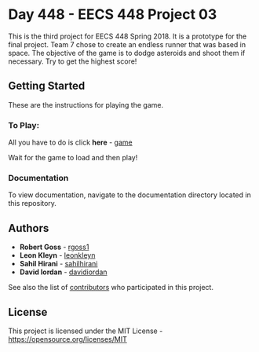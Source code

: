 # Day 448 - EECS 448 Project 03

This is the third project for EECS 448 Spring 2018. It is a prototype for the final project. Team 7 chose to create an endless runner that was based in space. The objective of the game is to dodge asteroids and shoot them if necessary. Try to get the highest score!

## Getting Started

These are the instructions for playing the game.

### To Play:

All you have to do is click **here** - [game](https://people.eecs.ku.edu/~d590i996/Day448/index.html)

Wait for the game to load and then play!

### Documentation

To view documentation, navigate to the documentation directory located in this repository.

## Authors

* **Robert Goss** - [rgoss1](https://github.com/rgoss1)
* **Leon Kleyn** - [leonkleyn](https://github.com/leonkleyn)
* **Sahil Hirani** - [sahilhirani](https://github.com/sahilhirani)
* **David Iordan** - [davidiordan](https://github.com/davidiordan)

See also the list of [contributors](https://github.com/sahilhirani/Project3/graphs/contributors) who participated in this project.

## License

This project is licensed under the MIT License - https://opensource.org/licenses/MIT
